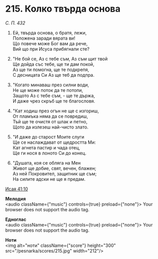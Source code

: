 # 215. Колко твърда основа

_С. П. 432_

1. Ей, твърда основа, о братя, лежи,  
Положена заради вярата ви!  
Що повече може Бог вам да рече,  
Вий що при Исуса прибягнали сте?

2. "Не бой се, Аз с тебе съм, Аз съм щит твой  
Ще дойда със тебе, ще ти дам покой,  
Аз ще ти помогна, ще те подкрепя,  
С десницата Си Аз ще теб да подпра.  

3. "Когато минаваш през силни води,  
Не ще може поток да те потопи,  
Защото Аз с тебе съм, - ще те държа,  
И даже чрез скръб ще те благословя.  

4. "Кат ходиш през огън не ще с изгориш,  
От пламъка няма да се повредиш,  
Тъй ще те очистя от шлак и петно,  
Щото да излезеш най-чисто злато.  

5. "И даже до старост Моите слуги  
Ще се наслаждават от щедростта Ми:  
Кат агнета пастир и чада отец,  
Ще ги нося в лоното Си до конец.  

6. "Душата, коя се обляга на Мен  
Живот ще добие, свят, вечен, блажен;  
Аз ней Покровител, защитник ще съм;  
На силите адски не ще я предам.

[Исая 41:10](http://biblia.bg/index.php?k=23&g=41&s=10)

**Мелодия**  
<audio className={"music"} controls={true} preload={"none"}>
    <source src="/pesnarka/mp3/215.mp3" type="audio/mpeg"/>
    Your browser does not support the audio tag.
</audio>

**Едноглас**  
<audio className={"music"} controls={true} preload={"none"}>
    <source src="/pesnarka/transp/215.mp3" type="audio/mpeg"/>
    Your browser does not support the audio tag.
</audio>

**Ноти**  
<img alt="ноти" className={"score"} height="300" src="/pesnarka/scores/215.jpg" width="212"/>

